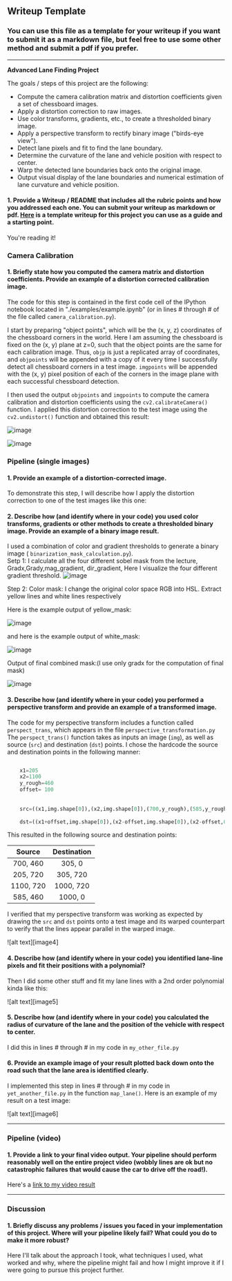 ## Writeup Template

### You can use this file as a template for your writeup if you want to submit it as a markdown file, but feel free to use some other method and submit a pdf if you prefer.

---

**Advanced Lane Finding Project**

The goals / steps of this project are the following:

* Compute the camera calibration matrix and distortion coefficients given a set of chessboard images.
* Apply a distortion correction to raw images.
* Use color transforms, gradients, etc., to create a thresholded binary image.
* Apply a perspective transform to rectify binary image ("birds-eye view").
* Detect lane pixels and fit to find the lane boundary.
* Determine the curvature of the lane and vehicle position with respect to center.
* Warp the detected lane boundaries back onto the original image.
* Output visual display of the lane boundaries and numerical estimation of lane curvature and vehicle position.



#### 1. Provide a Writeup / README that includes all the rubric points and how you addressed each one.  You can submit your writeup as markdown or pdf.  [Here](https://github.com/Harshajv/self_driving_car_udacity_nanodegree/blob/master/Project4-Advanced_Lane_Finding/writeup_template.md) is a template writeup for this project you can use as a guide and a starting point.  

You're reading it!

### Camera Calibration

#### 1. Briefly state how you computed the camera matrix and distortion coefficients. Provide an example of a distortion corrected calibration image.

The code for this step is contained in the first code cell of the IPython notebook located in "./examples/example.ipynb" (or in lines # through # of the file called `camera_calibration.py`).  

I start by preparing "object points", which will be the (x, y, z) coordinates of the chessboard corners in the world. Here I am assuming the chessboard is fixed on the (x, y) plane at z=0, such that the object points are the same for each calibration image.  Thus, `objp` is just a replicated array of coordinates, and `objpoints` will be appended with a copy of it every time I successfully detect all chessboard corners in a test image.  `imgpoints` will be appended with the (x, y) pixel position of each of the corners in the image plane with each successful chessboard detection.  

I then used the output `objpoints` and `imgpoints` to compute the camera calibration and distortion coefficients using the `cv2.calibrateCamera()` function.  I applied this distortion correction to the test image using the `cv2.undistort()` function and obtained this result: 

![image](https://github.com/Harshajv/self_driving_car_udacity_nanodegree/blob/master/Project4-Advanced_Lane_Finding/output_images/find_corners.png)



![image](https://github.com/Harshajv/self_driving_car_udacity_nanodegree/blob/master/Project4-Advanced_Lane_Finding/output_images/after_undistortion.png)
### Pipeline (single images)

#### 1. Provide an example of a distortion-corrected image.

To demonstrate this step, I will describe how I apply the distortion correction to one of the test images like this one:


#### 2. Describe how (and identify where in your code) you used color transforms, gradients or other methods to create a thresholded binary image.  Provide an example of a binary image result.

I used a combination of color and gradient thresholds to generate a binary image ( `binarization_mask_calculation.py`).  
Setp 1: I calculate all the four different sobel mask from the lecture, Gradx,Grady,mag_gradient, dir_gradient, Here I visualize the four different gradient threshold.
![image](https://github.com/Harshajv/self_driving_car_udacity_nanodegree/blob/master/Project4-Advanced_Lane_Finding/output_images/sobel_threshhold_comparison.png)

Step 2: Color mask: I change the original color space RGB into HSL. Extract yellow lines and white lines respectively


Here is the example output of yellow_mask:

![image](https://github.com/Harshajv/self_driving_car_udacity_nanodegree/blob/master/Project4-Advanced_Lane_Finding/output_images/yellow_mask.png)

and here is the example output of white_mask:

![image](https://github.com/Harshajv/self_driving_car_udacity_nanodegree/blob/master/Project4-Advanced_Lane_Finding/output_images/white_mask.png)

Output of final combined mask:(I use only gradx for the computation of final mask)

![image](https://github.com/Harshajv/self_driving_car_udacity_nanodegree/blob/master/Project4-Advanced_Lane_Finding/output_images/final_mask_for_test5.png)

#### 3. Describe how (and identify where in your code) you performed a perspective transform and provide an example of a transformed image.

The code for my perspective transform includes a function called `perspect_trans`, which appears in the file `perspective_transformation.py`  The `perspect_trans()` function takes as inputs an image (`img`), as well as source (`src`) and destination (`dst`) points.  I chose the hardcode the source and destination points in the following manner:

```python

    x1=205
    x2=1100
    y_rough=460
    offset= 100
    
    
    src=((x1,img.shape[0]),(x2,img.shape[0]),(700,y_rough),(585,y_rough))
    
    dst=((x1+offset,img.shape[0]),(x2-offset,img.shape[0]),(x2-offset,0),(x1+offset,0))
```

This resulted in the following source and destination points:

| Source        | Destination   | 
|:-------------:|:-------------:| 
| 700, 460      | 305, 0        | 
| 205, 720      | 305, 720      |
| 1100, 720     | 1000, 720      |
| 585, 460      | 1000, 0        |

I verified that my perspective transform was working as expected by drawing the `src` and `dst` points onto a test image and its warped counterpart to verify that the lines appear parallel in the warped image.

![alt text][image4]

#### 4. Describe how (and identify where in your code) you identified lane-line pixels and fit their positions with a polynomial?

Then I did some other stuff and fit my lane lines with a 2nd order polynomial kinda like this:

![alt text][image5]

#### 5. Describe how (and identify where in your code) you calculated the radius of curvature of the lane and the position of the vehicle with respect to center.

I did this in lines # through # in my code in `my_other_file.py`

#### 6. Provide an example image of your result plotted back down onto the road such that the lane area is identified clearly.

I implemented this step in lines # through # in my code in `yet_another_file.py` in the function `map_lane()`.  Here is an example of my result on a test image:

![alt text][image6]

---

### Pipeline (video)

#### 1. Provide a link to your final video output.  Your pipeline should perform reasonably well on the entire project video (wobbly lines are ok but no catastrophic failures that would cause the car to drive off the road!).

Here's a [link to my video result](https://github.com/Harshajv/self_driving_car_udacity_nanodegree/blob/master/Project4-Advanced_Lane_Finding/out_project_video.mp4)

---

### Discussion

#### 1. Briefly discuss any problems / issues you faced in your implementation of this project.  Where will your pipeline likely fail?  What could you do to make it more robust?

Here I'll talk about the approach I took, what techniques I used, what worked and why, where the pipeline might fail and how I might improve it if I were going to pursue this project further.  
